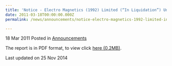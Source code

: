```yaml
---
title: 'Notice - Electro Magnetics (1992) Limited (“In Liquidation”) Unclaimed Assets Belonging To Scheme Creditors'
date: 2011-03-18T00:00:00.000Z
permalink: /news/announcements/notice-electro-magnetics-1992-limited-in-liquidation-unclaimed-assets-belonging-to-scheme/

---
```



18 Mar 2011 Posted in [Announcements](/news/announcements)

The report is in PDF format, to view click [here (0.2MB)](/files/news/announcements/2011/03/linkclick0779.pdf).


<p class="right-side-updated">Last updated on 25 Nov 2014</p> 
